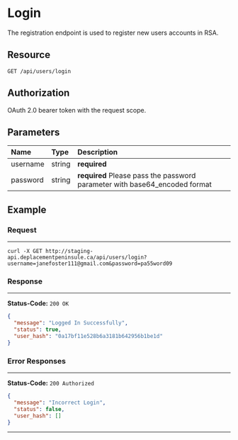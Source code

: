 # Login

The registration endpoint is used to register new users accounts in RSA. 

## Resource

```
GET /api/users/login
```

## Authorization

OAuth 2.0 bearer token with the request scope.

## Parameters


Name              	| Type   	| Description
:------------------|:----------	|:--------------------
username			|string		|**required**
password		  	|string	 	|**required** Please pass the password parameter with base64_encoded format



## Example


### Request
***

```
curl -X GET http://staging-api.deplacementpeninsule.ca/api/users/login?username=janefoster111@gmail.com&password=pa55word09
```




### Response
***

**Status-Code:** ```200 OK```

```json
{
  "message": "Logged In Successfully",
  "status": true,
  "user_hash": "0a17bf11e528b6a3181b642956b1be1d"
}
```


### Error Responses
***

**Status-Code:** ```200 Authorized```


```json
{
  "message": "Incorrect Login",
  "status": false,
  "user_hash": []
}
```

***

